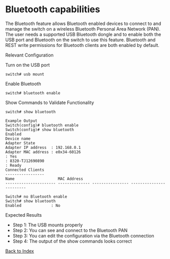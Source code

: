 # Bluetooth capabilities 

The Bluetooth feature allows Bluetooth enabled devices to connect to and manage the switch on a wireless Bluetooth Personal Area Network (PAN). The user needs a supported USB Bluetooth dongle and to enable both the USB port and Bluetooth on the switch to use this feature. Bluetooth and REST write permissions for Bluetooth clients are both enabled by default. 

Relevant Configuration 

Turn on the USB port 

```
switch# usb mount
```

Enable Bluetooth 

```
switch# bluetooth enable
```

Show Commands to Validate Functionality 

```
switch# show bluetooth

Example Output 
Switch(config)# bluetooth enable
Switch(config)# show bluetooth
Enabled
Device name
Adapter State
Adapter IP address  : 192.168.0.1
Adapter MAC address : e0x34-60126
: Yes
: 8320-TJ12690890
: Ready
Connected Clients
-----------------
Name                   MAC Address
---------------------- -------------- ---------------- ------------------------

Switch# no Bluetooth enable
Switch# show bluetooth
Enabled             : No
```

Expected Results 

* Step 1: The USB mounts properly
* Step 2: You can see and connect to the Bluetooth PAN
* Step 3: You can edit the configuration via the Bluetooth connection 
* Step 4: The output of the show commands looks correct


[Back to Index](#index)

